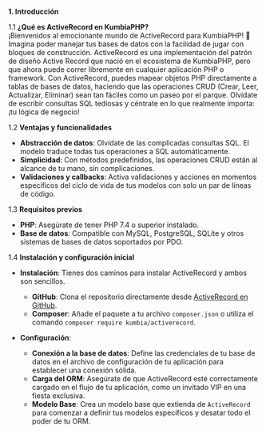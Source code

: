 **1. Introducción**

1.1 **¿Qué es ActiveRecord en KumbiaPHP?**  
¡Bienvenidos al emocionante mundo de ActiveRecord para KumbiaPHP! 🌟 Imagina poder manejar tus bases de datos con la
facilidad de jugar con bloques de construcción. ActiveRecord es una implementación del patrón de diseño Active Record
que nació en el ecosistema de KumbiaPHP, pero que ahora puede correr libremente en cualquier aplicación PHP o framework.
Con ActiveRecord, puedes mapear objetos PHP directamente a tablas de bases de datos, haciendo que las operaciones CRUD
(Crear, Leer, Actualizar, Eliminar) sean tan fáciles como un paseo por el parque. Olvídate de escribir consultas SQL
tediosas y céntrate en lo que realmente importa: ¡tu lógica de negocio!

1.2 **Ventajas y funcionalidades**
- **Abstracción de datos**: Olvídate de las complicadas consultas SQL. El modelo traduce todas tus operaciones a SQL
  automáticamente.
- **Simplicidad**: Con métodos predefinidos, las operaciones CRUD están al alcance de tu mano, sin complicaciones.
- **Validaciones y callbacks**: Activa validaciones y acciones en momentos específicos del ciclo de vida de tus modelos
  con solo un par de líneas de código.

1.3 **Requisitos previos**
- **PHP**: Asegúrate de tener PHP 7.4 o superior instalado.
- **Base de datos**: Compatible con MySQL, PostgreSQL, SQLite y otros sistemas de bases de datos soportados por PDO.

1.4 **Instalación y configuración inicial**
- **Instalación**: Tienes dos caminos para instalar ActiveRecord y ambos son sencillos.
  - **GitHub**: Clona el repositorio directamente desde [ActiveRecord en GitHub](https://github.com/KumbiaPHP/ActiveRecord/).
  - **Composer**: Añade el paquete a tu archivo `composer.json` o utiliza el comando `composer require kumbia/activerecord`.

- **Configuración**:
  - **Conexión a la base de datos**: Define las credenciales de tu base de datos en el archivo de configuración de tu
    aplicación para establecer una conexión sólida.
  - **Carga del ORM**: Asegúrate de que ActiveRecord esté correctamente cargado en el flujo de tu aplicación, como un
    invitado VIP en una fiesta exclusiva.
  - **Modelo Base**: Crea un modelo base que extienda de `ActiveRecord` para comenzar a definir tus modelos específicos
    y desatar todo el poder de tu ORM.